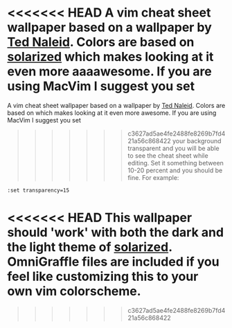 <<<<<<< HEAD
A vim cheat sheet wallpaper based on a wallpaper by [Ted Naleid](http://naleid.com/blog/2010/10/04/vim-movement-shortcuts-wallpaper/). Colors are based on [solarized](https://github.com/altercation/solarized) which makes looking at it even more aaaawesome. If you are using MacVim I suggest you set
=======
A vim cheat sheet wallpaper based on a wallpaper by [Ted Naleid](http://naleid.com/blog/2010/10/04/vim-movement-shortcuts-wallpaper/). Colors are based on which makes looking at it even more awesome. If you are using MacVim I suggest you set
>>>>>>> c3627ad5ae4fe2488fe8269b7fd421a56c868422
your background transparent and you will be able to see the cheat sheet
while editing. Set it something between 10-20 percent and you
should be fine. For example:

    :set transparency=15
<<<<<<< HEAD
This wallpaper should 'work' with both the dark and the light theme of [solarized](https://github.com/altercation/solarized). OmniGraffle files are included if you feel like customizing this to your own vim colorscheme. 
=======

>>>>>>> c3627ad5ae4fe2488fe8269b7fd421a56c868422
